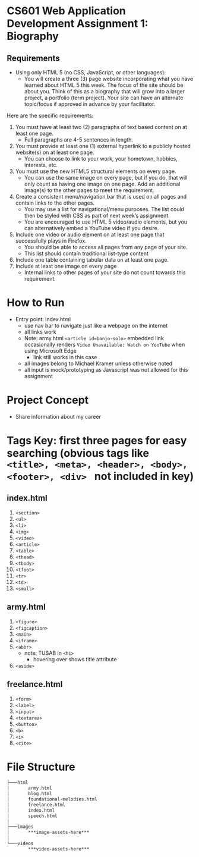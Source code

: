 # CS601 Web Application Development Assignment 1: Biography 

## Requirements

* Using only HTML 5 (no CSS, JavaScript, or other languages):
  * You will create a three (3) page website incorporating what you have learned
    about HTML 5 this week. The focus of the site should be about you. Think of this
    as a biography that will grow into a larger project, a portfolio (term project). Your
    site can have an alternate topic/focus if approved in advance by your facilitator.

Here are the specific requirements:
1. You must have at least two (2) paragraphs of text based content on at
   least one page. 
   * Full paragraphs are 4-5 sentences in length.
2. You must provide at least one (1) external hyperlink to a publicly hosted
     website(s) on at least one page.
     * You can choose to link to your work, your hometown, hobbies,
     interests, etc.
3. You must use the new HTML5 structural elements on every page.
   * You can use the same image on every page, but if you do, that will
   only count as having one image on one page. Add an additional
   image(s) to the other pages to meet the requirement.
4. Create a consistent menu/navigation bar that is used on all pages and
   contain links to the other pages.
   * You may use a list for navigational/menu purposes. The list could
   then be styled with CSS as part of next week’s assignment.
   * You are encouraged to use HTML 5 video/audio elements, but you
   can alternatively embed a YouTube video if you desire.
5. Include one video or audio element on at least one page that successfully
   plays in Firefox.
   * You should be able to access all pages from any page of your site.
   *  This list should contain traditional list-type content
6. Include one table containing tabular data on at least one page.
7. Include at least one image on every page
   * Internal links to other pages of your site do not count towards this
   requirement.

# How to Run
* Entry point: index.html
  * use nav bar to navigate just like a webpage on the internet
  * all links work
  * Note: army.html ```<article id=banjo-solo>``` embedded link occasionally renders ```Video Unavailable: Watch on YouTube``` when using Microsoft Edge
    * link still works in this case
  * all images belong to Michael Kramer unless otherwise noted
  * all input is mock/prototyping as Javascript was not allowed for this assignment 

# Project Concept
* Share information about my career 

# Tags Key: first three pages for easy searching (obvious tags like ```<title>, <meta>, <header>, <body>, <footer>, <div> ``` not included in key)

## index.html
1. ```<section>```
2. ```<ul>```
3. ```<li>```
4. ```<img>```
5. ```<video>```
6. ```<article>```
7. ```<table>```
8. ```<thead>```
9. ```<tbody>```
10. ```<tfoot>```
11. ```<tr>```
12. ```<td>```
13. ```<small>```

## army.html
1. ```<figure>```
2. ```<figcaption>```
3. ```<main>```
4. ```<iframe>```
5. ```<abbr>```
   * note: TUSAB in ```<h1>```
     * hovering over shows title attribute
6. ````<aside>````

## freelance.html
1. ```<form>```
2. ```<label>```
3. ```<input>```
4. ```<textarea>```
5. ```<button>```
6. ```<b>```
7. ```<i>```
8. ```<cite>```

# File Structure
```html
├───html
│       army.html
│       blog.html
│       foundational-melodies.html
│       freelance.html
│       index.html
│       speech.html
│
├───images
│       ***image-assets-here***
│
└───videos
        ***video-assets-here***
```
